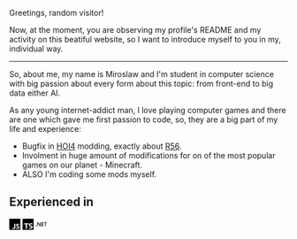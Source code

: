 Greetings, random visitor!

Now, at the moment, you are observing my profile's README and my activity on this beatiful website, so I want to introduce myself to you in my, individual way.

---

So, about me, my name is Miroslaw and I'm student in computer science with big passion about every form about this topic: from front-end to big data either AI.

As any young internet-addict man, I love playing computer games and there are one which gave me first passion to code, so, they are a big part of my life and experience:

- Bugfix in [HOI4][PARADOX] modding, exactly about [R56][ROAD56B].
- Involment in huge amount of modifications for on of the most popular games on our planet - Minecraft.
- ALSO I'm coding some mods myself.

## Experienced in

<!-- MARKDOWN HYPERLINKS AND IMAGES 
 * We are using these blocks, because of them, code of
 * this README would be more beautiful and readable.
 * 
 * 
 -->

<img height="20" alt="javascript" src="./images/javascript.svg"/>
<img height="20" alt="typescript" src="./images/typescript.svg"/>
<img height="20" alt="dotnet" src="./images/dotnet.svg">

[PARADOX]: https://www.paradoxinteractive.com/games/hearts-of-iron-iv/about/
[ROAD56B]: https://steamcommunity.com/sharedfiles/filedetails/?id=820260968/
